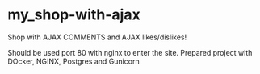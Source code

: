 # my_shop-with-ajax
Shop with AJAX COMMENTS and AJAX likes/dislikes!

Should be used port 80 with nginx to enter the site. Prepared project with DOcker, NGINX, Postgres and Gunicorn
